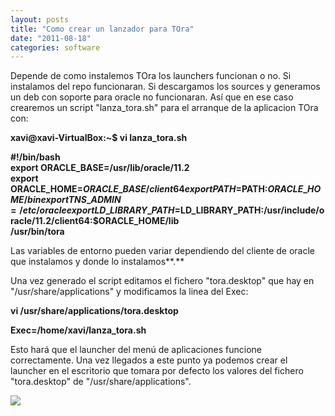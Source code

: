 ```yaml
---
layout: posts
title: "Como crear un lanzador para TOra"
date: "2011-08-18"
categories: software
---
```


Depende de como instalemos TOra los launchers funcionan o no. Si instalamos del repo funcionaran. Si descargamos los sources y generamos un deb con soporte para oracle no funcionaran. Así que en ese caso crearemos un script "lanza\_tora.sh" para el arranque de la aplicacion TOra con:  
  
**xavi@xavi-VirtualBox:~$ vi lanza\_tora.sh**  
  

**#!/bin/bash  
export ORACLE\_BASE=/usr/lib/oracle/11.2  
export ORACLE\_HOME=$ORACLE\_BASE/client64  
export PATH=$PATH:$ORACLE\_HOME/bin  
export TNS\_ADMIN=/etc/oracle  
export LD\_LIBRARY\_PATH=$LD\_LIBRARY\_PATH:/usr/include/oracle/11.2/client64:****$ORACLE\_HOME****/lib  
/usr/bin/tora**

  
Las variables de entorno pueden variar dependiendo del cliente de oracle que instalamos y donde lo instalamos**.**  
  
Una vez generado el script editamos el fichero "tora.desktop" que hay en "/usr/share/applications" y modificamos la linea del Exec:  
  
**vi /usr/share/applications/tora.desktop**  
  
**Exec=/home/xavi/lanza\_tora.sh**  
  
Esto hará que el launcher del menú de aplicaciones funcione correctamente. Una vez llegados a este punto ya podemos crear el launcher en el escritorio que tomara por defecto los valores del fichero "tora.desktop" de "/usr/share/applications".

![](https://blogger.googleusercontent.com/tracker/3262098284547378612-1511307601803860037?l=tablondesastre.blogspot.com)
